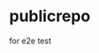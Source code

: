 # publicrepo
for e2e test















































































































































































































































































































































































































































































































































































































































